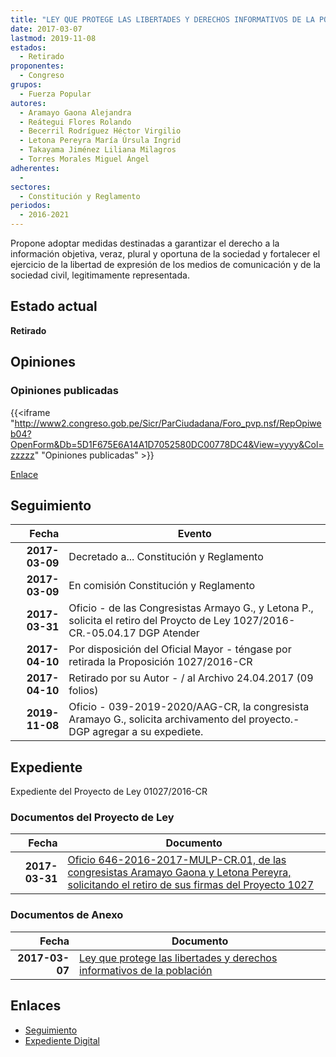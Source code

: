```yaml
---
title: "LEY QUE PROTEGE LAS LIBERTADES Y DERECHOS INFORMATIVOS DE LA POBLACIÓN"
date: 2017-03-07
lastmod: 2019-11-08
estados: 
  - Retirado
proponentes: 
  - Congreso
grupos: 
  - Fuerza Popular
autores: 
  - Aramayo Gaona Alejandra
  - Reátegui Flores Rolando
  - Becerril Rodríguez Héctor Virgilio
  - Letona Pereyra María Úrsula Ingrid
  - Takayama Jiménez Liliana Milagros
  - Torres Morales Miguel Ángel
adherentes: 
  - 
sectores: 
  - Constitución y Reglamento
periodos: 
  - 2016-2021
---
```


Propone adoptar medidas destinadas a garantizar el derecho a la información objetiva, veraz, plural y oportuna de la sociedad y fortalecer el ejercicio de la libertad de expresión de los medios de comunicación y de la sociedad civil, legitimamente representada.


## Estado actual

**Retirado**

## Opiniones

### Opiniones publicadas

{{<iframe "http://www2.congreso.gob.pe/Sicr/ParCiudadana/Foro_pvp.nsf/RepOpiweb04?OpenForm&Db=5D1F675E6A14A1D7052580DC00778DC4&View=yyyy&Col=zzzzz" "Opiniones publicadas" >}}

[Enlace](http://www2.congreso.gob.pe/Sicr/ParCiudadana/Foro_pvp.nsf/RepOpiweb04?OpenForm&Db=5D1F675E6A14A1D7052580DC00778DC4&View=yyyy&Col=zzzzz)

## Seguimiento

| Fecha | Evento |
|------:|--------|
| **2017-03-09** | Decretado a... Constitución y Reglamento|
| **2017-03-09** | En comisión Constitución y Reglamento|
| **2017-03-31** | Oficio - de las Congresistas Armayo G., y Letona P., solicita el retiro del Proycto de Ley 1027/2016-CR.-05.04.17 DGP Atender|
| **2017-04-10** | Por disposición del Oficial Mayor - téngase por retirada la Proposición 1027/2016-CR|
| **2017-04-10** | Retirado por su Autor - / al Archivo 24.04.2017 (09 folios)|
| **2019-11-08** | Oficio - 039-2019-2020/AAG-CR, la congresista Aramayo G., solicita archivamento del proyecto.-DGP agregar a su expediete.|


## Expediente

Expediente del Proyecto de Ley 01027/2016-CR


### Documentos del Proyecto de Ley

| Fecha | Documento |
|------:|--------|
| **2017-03-31** | [Oficio 646-2016-2017-MULP-CR.01, de las congresistas Aramayo Gaona y Letona Pereyra, solicitando el retiro de sus firmas del Proyecto 1027](http://www.leyes.congreso.gob.pe/Documentos/2016_2021/Oficios/Congresistas/OFICIO-646-2016-2017-MULP-CR.01.pdf) |

### Documentos de Anexo

| Fecha | Documento |
|------:|--------|
| **2017-03-07** | [Ley que protege las libertades y derechos informativos de la población](http://www.leyes.congreso.gob.pe/Documentos/2016_2021/Proyectos_de_Ley_y_de_Resoluciones_Legislativas/PL0102720170307.pdf) |

## Enlaces 

- [Seguimiento](http://www2.congreso.gob.pe/Sicr/TraDocEstProc/CLProLey2016.nsf/f7fff46988ca05b1052578e100829cc7/3c1e2b21ce306d6f052580dc0076f7ad?OpenDocument)
- [Expediente Digital](http://www2.congreso.gob.pehttp://www2.congreso.gob.pe/Sicr/TraDocEstProc/CLProLey2016.nsf/f7fff46988ca05b1052578e100829cc7/3c1e2b21ce306d6f052580dc0076f7ad?OpenDocument&Click=05257FB7005EB655.eb71d0cf91d8294e05256cdf006b5706/$Body/0.1C6C)
